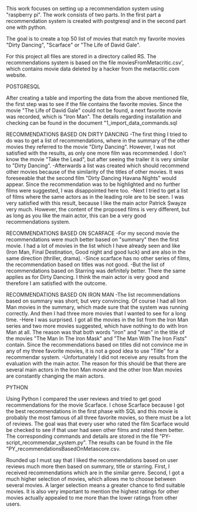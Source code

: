 This work focuses on setting up a recommendation system using "raspberry pi". 
The work consists of two parts. In the first part a recommendation system is created with postgresql 
and in the second part one with python. 

The goal is to create a top 50 list of movies that match my favorite movies 
"Dirty Dancing", "Scarface" or "The Life of David Gale". 

For this project all files are stored in a directory called RS. The recommendations system is based on 
the file moviesFromMetacritic.csv', which contains movie data deleted by a hacker from the metacritic.com website. 

POSTGRESQL

After creating a table and importing the data from the above mentioned file, 
the first step was to see if the file contains the favorite movies. 
Since the movie "The Life of David Gale" could not be found, a next favorite movie was recorded, which is "Iron Man". 
The details regarding installation and checking can be found in the document "1_import_data_commands.sql

RECOMMENDATIONS BASED ON DIRTY DANCING 
-The first thing I tried to do was to get a list of recommendations, 
where in the summary of the other movies they referred to the movie "Dirty Dancing". 
However, I was not satisfied with the results, as only one more film was recommended. 
I don't know the movie "Take the Lead", but after seeing the trailer it is very similar to "Dirty Dancing".
-Afterwards a list was created which should recommend other movies because of the similarity of the titles of other movies. 
It was foreseeable that the second film "Dirty Dancing Havana Nights" would appear. 
Since the recommendation was to be highlighted and no further films were suggested, I was disappointed here too. 
-Next I tried to get a list of films where the same actors as in the leading role are to be seen. 
I was very satisfied with this result, because I like the main actor Patrick Swayze very much. 
However, the content of the proposed films is very different, but as long as you like the main actor, 
this can be a very good recommendations system. 

RECOMMENDATIONS BASED ON SCARFACE
-For my second movie the recommendations were much better based on "summary" then the first movie. 
I had a lot of movies in the list which I have already seen and like (Iron Man, Final Destination, Good night and good luck) 
and are also in the same direction (thriller, drama).
-Since scarface has no other series of films, the recommendation based on titles was not good.
-But the list of recommendations based on Starring was definitely better. 
There the same applies as for Dirty Dancing. I think the main actor is very good and therefore I am satisfied with the outcome.

RECOMMENDATIONS BASED ON IRON MAN
-The list recommendations based on summary was short, but very convincing. 
Of course I had all Iron Man movies in the summary, which made sure that the system was running correctly. 
And then I had three more movies that I wanted to see for a long time.
-Here I was surprised. I got all the movies in the list from the Iron Man series and two more movies suggested, 
which have nothing to do with Iron Man at all. The reason was that both words "iron" and "man" in the title of the 
movies "The Man In The Iron Mask" and "The Man With The Iron Fists" contain. 
Since the recommendations based on titles did not convince me in any of my three favorite movies, 
it is not a good idea to use "Title"  for a recommendar system. 
-Unfortunately I did not receive any results from the evaluation with the main actor. 
The reason for this should be that there are several main actors in the Iron Man movie and the 
other Iron Man movies are constantly changing the main actors. 

PYTHON

Using Python I compared the user reviews and tried to get good recommendations for the movie Scarface. 
I chose Scarface because I got the best recommendations in the first phase with SQL and this movie is probably 
the most famous of all three favorite movies, so there must be a lot of reviews. 
The goal was that every user who rated the film Scarface would be checked to see if that user had seen other films and 
rated them better. The corresponding commands and details are stored in the file "PY-script_recommendar_system.py".
The results can be found in the file "PY_recommendationsBasedOnMetascore.csv. 

Rounded up I must say that I liked the recommendations based on user reviews much more then based on summary, title or starring.
First, I received recommendations which are in the similar genre. 
Second, I got a much higher selection of movies, which allows me to choose between several movies. 
A larger selection means a greater chance to find suitable movies. 
It is also very important to mention the highest ratings for other movies 
actually appealed to me more than the lower ratings from other users.
